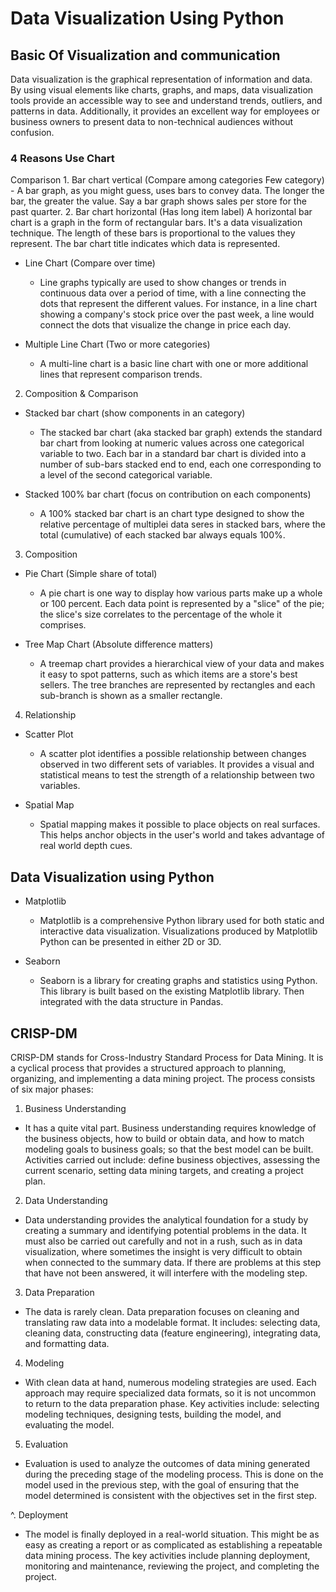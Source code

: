 # Data Visualization Using Python

## Basic Of Visualization and communication
Data visualization is the graphical representation of information and data. By using visual elements like charts, graphs, and maps, data visualization tools provide an accessible way to see and understand trends, outliers, and patterns in data. Additionally, it provides an excellent way for employees or business owners to present data to non-technical audiences without confusion.

### 4 Reasons Use Chart
Comparison
       1. Bar chart vertical (Compare among categories Few category)
          - A bar graph, as you might guess, uses bars to convey data. The longer the bar, the greater the value. Say a bar graph shows sales per store for the past quarter.
       2. Bar chart horizontal (Has long item label)
       A horizontal bar chart is a graph in the form of rectangular bars. It's a data visualization technique. The length of these bars is proportional to the values they represent. The bar chart title indicates which data is represented.

  - Line Chart (Compare over time)
    - Line graphs typically are used to show changes or trends in continuous data over a period of time, with a line connecting the dots that represent the different values. For instance, in a line chart showing a company's stock price over the past week, a line would connect the dots that visualize the change in price each day.

  - Multiple Line Chart (Two or more categories)
    - A multi-line chart is a basic line chart with one or more additional lines that represent comparison trends.

2. Composition & Comparison
  - Stacked bar chart (show components in an category)
    - The stacked bar chart (aka stacked bar graph) extends the standard bar chart from looking at numeric values across one categorical variable to two. Each bar in a standard bar chart is divided into a number of sub-bars stacked end to end, each one corresponding to a level of the second categorical variable.

  - Stacked 100% bar chart (focus on contribution on each components)
    - A 100% stacked bar chart is an chart type designed to show the relative percentage of multiplei data seres in stacked bars, where the total (cumulative) of each stacked bar always equals 100%.

3. Composition
  - Pie Chart (Simple share of total)
    - A pie chart is one way to display how various parts make up a whole or 100 percent. Each data point is represented by a "slice" of the pie; the slice's size correlates to the percentage of the whole it comprises.

  - Tree Map Chart (Absolute difference matters)
    - A treemap chart provides a hierarchical view of your data and makes it easy to spot patterns, such as which items are a store's best sellers. The tree branches are represented by rectangles and each sub-branch is shown as a smaller rectangle.

4. Relationship
  - Scatter Plot
    - A scatter plot identifies a possible relationship between changes observed in two different sets of variables. It provides a visual and statistical means to test the strength of a relationship between two variables.

  - Spatial Map 
    - Spatial mapping makes it possible to place objects on real surfaces. This helps anchor objects in the user's world and takes advantage of real world depth cues. 


## Data Visualization using Python
- Matplotlib
  - Matplotlib is a comprehensive Python library used for both static and interactive data visualization. Visualizations produced by Matplotlib Python can be presented in either 2D or 3D.

- Seaborn
  - Seaborn is a library for creating graphs and statistics using Python. This library is built based on the existing Matplotlib library. Then integrated with the data structure in Pandas.
 
## CRISP-DM
CRISP-DM stands for Cross-Industry Standard Process for Data Mining. It is a cyclical process that provides a structured approach to planning, organizing, and implementing a data mining project. The process consists of six major phases:
1. Business Understanding
  - It has a quite vital part. Business understanding requires knowledge of the business objects, how to build or obtain data, and how to match modeling goals to business goals; so that the best model can be built. Activities carried out include: define business objectives, assessing the current scenario, setting data mining targets, and creating a project plan. 

2. Data Understanding
  - Data understanding provides the analytical foundation for a study by creating a summary and identifying potential problems in the data. It must also be carried out carefully and not in a rush, such as in data visualization, where sometimes the insight is very difficult to obtain when connected to the summary data. If there are problems at this step that have not been answered, it will interfere with the modeling step.

3. Data Preparation
  - The data is rarely clean. Data preparation focuses on cleaning and translating raw data into a modelable format. It includes: selecting data, cleaning data, constructing data (feature engineering), integrating data, and formatting data.

4. Modeling
  - With clean data at hand, numerous modeling strategies are used. Each approach may require specialized data formats, so it is not uncommon to return to the data preparation phase. Key activities include: selecting modeling techniques, designing tests, building the model, and evaluating the model.

5. Evaluation
  - Evaluation is used to analyze the outcomes of data mining generated during the preceding stage of the modeling process. This is done on the model used in the previous step, with the goal of ensuring that the model determined is consistent with the objectives set in the first step.

^. Deployment
  - The model is finally deployed in a real-world situation. This might be as easy as creating a report or as complicated as establishing a repeatable data mining process. The key activities include planning deployment, monitoring and maintenance, reviewing the project, and completing the project.


